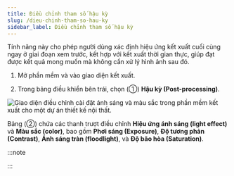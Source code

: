 ```yaml
---
title: Điều chỉnh tham số hậu kỳ
slug: /dieu-chinh-tham-so-hau-ky
sidebar_label: Điều chỉnh tham số hậu kỳ
---
```


Tính năng này cho phép người dùng xác định hiệu ứng kết xuất cuối cùng ngay ở giai đoạn xem trước, kết hợp với kết xuất thời gian thực, giúp đạt được kết quả mong muốn mà không cần xử lý hình ảnh sau đó.

1. Mở phần mềm và vào giao diện kết xuất.

2. Trong bảng điều khiển bên trái, chọn (①) **Hậu kỳ (Post-processing)**.

![Giao diện điều chỉnh cài đặt ánh sáng và màu sắc trong phần mềm kết xuất cho một dự án thiết kế nội thất.](https://storage.googleapis.com/jegavn_kb/image_jegavn/256.1.png)

Bảng (②) chứa các thanh trượt điều chỉnh **Hiệu ứng ánh sáng (light effect)** và **Màu sắc (color)**, bao gồm **Phơi sáng (Exposure)**, **Độ tương phản (Contrast)**, **Ánh sáng tràn (floodlight)**, và **Độ bão hòa (Saturation)**.

:::note

:::